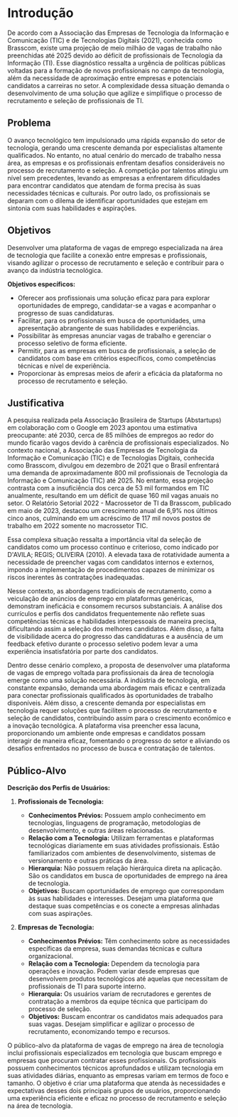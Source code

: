 # Introdução
De acordo com a Associação das Empresas de Tecnologia da Informação e Comunicação (TIC) e de Tecnologias Digitais (2021), conhecida como Brasscom, existe uma projeção de meio milhão de vagas de trabalho não preenchidas até 2025 devido ao déficit de profissionais de Tecnologia da Informação (TI). Esse diagnóstico ressalta a urgência de políticas públicas voltadas para a formação de novos profissionais no campo da tecnologia, além da necessidade de aproximação entre empresas e potenciais candidatos a carreiras no setor. A complexidade dessa situação demanda o desenvolvimento de uma solução que agilize e simplifique o processo de recrutamento e seleção de profissionais de TI.

## Problema

O avanço tecnológico tem impulsionado uma rápida expansão do setor de tecnologia, gerando uma crescente demanda por especialistas altamente qualificados. No entanto, no atual cenário do mercado de trabalho nessa área, as empresas e os profissionais enfrentam desafios consideráveis no processo de recrutamento e seleção. A competição por talentos atingiu um nível sem precedentes, levando as empresas a enfrentarem dificuldades para encontrar candidatos que atendam de forma precisa às suas necessidades técnicas e culturais. Por outro lado, os profissionais se deparam com o dilema de identificar oportunidades que estejam em sintonia com suas habilidades e aspirações.

## Objetivos

Desenvolver uma plataforma de vagas de emprego especializada na área de tecnologia que facilite a conexão entre empresas e profissionais, visando agilizar o processo de recrutamento e seleção e contribuir para o avanço da indústria tecnológica.

**Objetivos específicos:**
- Oferecer aos profissionais uma solução eficaz para para explorar oportunidades de emprego, candidatar-se a vagas e acompanhar o progresso de suas candidaturas.
- Facilitar, para os profissionais em busca de oportunidades, uma apresentação abrangente de suas habilidades e experiências.
- Possibilitar às empresas anunciar vagas de trabalho e gerenciar o processo seletivo de forma eficiente.
- Permitir, para as empresas em busca de profissionais, a seleção de candidatos com base em critérios específicos, como competências técnicas e nível de experiência.
- Proporcionar às empresas meios de aferir a eficácia da plataforma no processo de recrutamento e seleção.

## Justificativa

A pesquisa realizada pela Associação Brasileira de Startups (Abstartups) em colaboração com o Google em 2023 apontou uma estimativa preocupante: até 2030, cerca de 85 milhões de empregos ao redor do mundo ficarão vagos devido à carência de profissionais especializados. No contexto nacional, a Associação das Empresas de Tecnologia da Informação e Comunicação (TIC) e de Tecnologias Digitais, conhecida como Brasscom, divulgou em dezembro de 2021 que o Brasil enfrentará uma demanda de aproximadamente 800 mil profissionais de Tecnologia da Informação e Comunicação (TIC) até 2025. No entanto, essa projeção contrasta com a insuficiência dos cerca de 53 mil formandos em TIC anualmente, resultando em um déficit de quase 160 mil vagas anuais no setor. O Relatório Setorial 2022 - Macrossetor de TI da Brasscom, publicado em maio de 2023, destacou um crescimento anual de 6,9% nos últimos cinco anos, culminando em um acréscimo de 117 mil novos postos de trabalho em 2022 somente no macrossetor TIC.

Essa complexa situação ressalta a importância vital da seleção de candidatos como um processo contínuo e criterioso, como indicado por D'AVILA; REGIS; OLIVEIRA (2010). A elevada taxa de rotatividade aumenta a necessidade de preencher vagas com candidatos internos e externos, impondo a implementação de procedimentos capazes de minimizar os riscos inerentes às contratações inadequadas.

Nesse contexto, as abordagens tradicionais de recrutamento, como a veiculação de anúncios de emprego em plataformas genéricas, demonstram ineficácia e consomem recursos substanciais. A análise dos currículos e perfis dos candidatos frequentemente não reflete suas competências técnicas e habilidades interpessoais de maneira precisa, dificultando assim a seleção dos melhores candidatos. Além disso, a falta de visibilidade acerca do progresso das candidaturas e a ausência de um feedback efetivo durante o processo seletivo podem levar a uma experiência insatisfatória por parte dos candidatos.

Dentro desse cenário complexo, a proposta de desenvolver uma plataforma de vagas de emprego voltada para profissionais da área de tecnologia emerge como uma solução necessária. A indústria de tecnologia, em constante expansão, demanda uma abordagem mais eficaz e centralizada para conectar profissionais qualificados às oportunidades de trabalho disponíveis. Além disso, a crescente demanda por especialistas em tecnologia requer soluções que facilitem o processo de recrutamento e seleção de candidatos, contribuindo assim para o crescimento econômico e a inovação tecnológica. A plataforma visa preencher essa lacuna, proporcionando um ambiente onde empresas e candidatos possam interagir de maneira eficaz, fomentando o progresso do setor e aliviando os desafios enfrentados no processo de busca e contratação de talentos.

## Público-Alvo

**Descrição dos Perfis de Usuários:**

1. **Profissionais de Tecnologia:**
   - **Conhecimentos Prévios:** Possuem amplo conhecimento em tecnologias, linguagens de programação, metodologias de desenvolvimento, e outras áreas relacionadas.
   - **Relação com a Tecnologia:** Utilizam ferramentas e plataformas tecnológicas diariamente em suas atividades profissionais. Estão familiarizados com ambientes de desenvolvimento, sistemas de versionamento e outras práticas da área.
   - **Hierarquia:** Não possuem relação hierárquica direta na aplicação. São os candidatos em busca de oportunidades de emprego na área de tecnologia.
   - **Objetivos:** Buscam oportunidades de emprego que correspondam às suas habilidades e interesses. Desejam uma plataforma que destaque suas competências e os conecte a empresas alinhadas com suas aspirações.

2. **Empresas de Tecnologia:**
   - **Conhecimentos Prévios:** Têm conhecimento sobre as necessidades específicas da empresa, suas demandas técnicas e cultura organizacional.
   - **Relação com a Tecnologia:** Dependem da tecnologia para operações e inovação. Podem variar desde empresas que desenvolvem produtos tecnológicos até aquelas que necessitam de profissionais de TI para suporte interno.
   - **Hierarquia:** Os usuários variam de recrutadores e gerentes de contratação a membros da equipe técnica que participam do processo de seleção.
   - **Objetivos:** Buscam encontrar os candidatos mais adequados para suas vagas. Desejam simplificar e agilizar o processo de recrutamento, economizando tempo e recursos.

O público-alvo da plataforma de vagas de emprego na área de tecnologia inclui profissionais especializados em tecnologia que buscam emprego e empresas que procuram contratar esses profissionais. Os profissionais possuem conhecimentos técnicos aprofundados e utilizam tecnologia em suas atividades diárias, enquanto as empresas variam em termos de foco e tamanho. O objetivo é criar uma plataforma que atenda às necessidades e expectativas desses dois principais grupos de usuários, proporcionando uma experiência eficiente e eficaz no processo de recrutamento e seleção na área de tecnologia.
